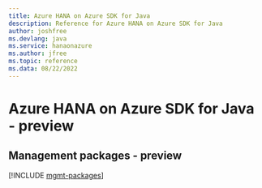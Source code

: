 ```yaml
---
title: Azure HANA on Azure SDK for Java
description: Reference for Azure HANA on Azure SDK for Java
author: joshfree
ms.devlang: java
ms.service: hanaonazure
ms.author: jfree
ms.topic: reference
ms.data: 08/22/2022
---
```

# Azure HANA on Azure SDK for Java - preview

## Management packages - preview
[!INCLUDE [mgmt-packages](hana-on-azure-mgmt-index.md)]